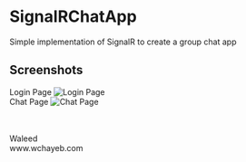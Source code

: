 # SignalRChatApp
Simple implementation of SignalR to create a group chat app

## Screenshots
Login Page
![Login Page](http://wchayeb.com/wp-content/uploads/2018/03/1.png)
<br />
Chat Page
![Chat Page](http://wchayeb.com/wp-content/uploads/2018/03/2.png)


<br />
<br />
Waleed<br />
www.wchayeb.com
